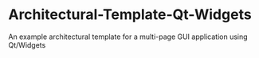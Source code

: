 # Architectural-Template-Qt-Widgets
An example architectural template for a multi-page GUI application using Qt/Widgets
